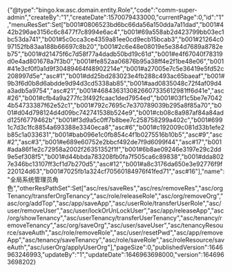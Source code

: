 {"@type":"bingo.kw.asc.domain.entity.Role","code":"comm-super-admin","createBy":"1","createDate":1570079433000,"currentPage":0,"id":"1","menuResSet":Set["b001#0806523bd6bc66da56a150dda7a11dad","b001#442b296ae3156c6c8477f7c8994e6ac4","b001#69a558ab2d423799bb03ec1bc53da741","b001#5c0cca3ce4359a81ee0cd9ecb15bcab3","b001#21264c097152fb83aa188b66697c8b20","b001#2c6e48e08019e5e384d7689a8782eb75","b001#d21475f6c7d58f77a4dadb50bd19c61d","b001#e4f67040f78319d0e4ad801678a7f3b0","b001#fe852aa06876b95a38ff4e2f1be48e06","b001#41e3cf0f0a1d9f30489464f48902214e","b001#a27005e7c5e36419e5fd52c208997d5e","asc#1","b001#dd25bd283023e4fb288c493ac65baeaf","b001#9b3f6d0b8d6abdde9d94d3cd5338ab85","b001#aad0835048c72f4af09d4a3adb5a9754","asc#21","b001#4684363130826607335612981ff6d41e","asc#26","b001#cfb4a9a277fc3f492fcaac1ded7954ed","b001#03f1c5be7e70424b54733387f62e52c1","b001#792c7695c7e370789039b295a8f85a70","b001#d04d798124d4d09bc742741538b524e9","b001#cb08c8a987af84a84add125f6779462b","b001#f3d9a5c0ff7b8bee7c258758299a402c","b001#6991c7d3c1fc8854a693388e3340eca8","asc#6","b001#c192009c081d33b1efe2b85c1a033631","b001#bab096e1c0fb854c4f1b0275516b10b5","asc#9","asc#2","asc#3","b001#e689e60752e2bbcf492de7f9d6099f44","asc#17","b001#ada86f1e2c72958a2002f26351352f1f","b001#6b8ae09246e3197e29c2dd9e5ef308f5","b001#d44bbda783208fb0fa7f505ca6c89838","b001#dda8027e346bc13107ff3cf1d7b270d5","asc#12","b001#a8c3176da650e3e92776f9f220124d63","b001#7025fb1a324cf70560184976f41fed71","asc#16"],"name":"全局系统管理员角色","otherResPathSet":Set["asc/res/saveRes","asc/res/removeRes","asc/orgTenancy/transferOrgTenancy","asc/role/releaseRole","asc/org/removeOrg","asc/org/addTop","asc/app/saveApp","asc/userRole/transferUserRole","asc/user/removeUser","asc/user/lockOrUnLockUser","asc/app/releaseApp","asc/org/showTenancy","asc/userTenancy/transferUserTenancy","asc/tenancy/removeTenancy","asc/org/saveOrg","asc/user/saveUser","asc/tenancyResource/saveAuth","asc/role/removeRole","asc/user/resetPwd","asc/app/removeApp","asc/tenancy/saveTenancy","asc/role/saveRole","asc/roleResource/saveAuth","asc/userOrg/applyUserOrg"],"pageSize":0,"publishedVersion":1646963246993,"updateBy":"1","updateDate":1646963698000,"version":1646963698202}